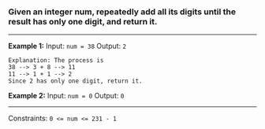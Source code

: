 ### Given an integer num, repeatedly add all its digits until the result has only one digit, and return it.

---

**Example 1:**
Input: `num = 38`
Output: `2`

```
Explanation: The process is
38 --> 3 + 8 --> 11
11 --> 1 + 1 --> 2 
Since 2 has only one digit, return it.
```

**Example 2:**
Input: `num = 0`
Output: `0`

---

Constraints:
`0 <= num <= 231 - 1`
 